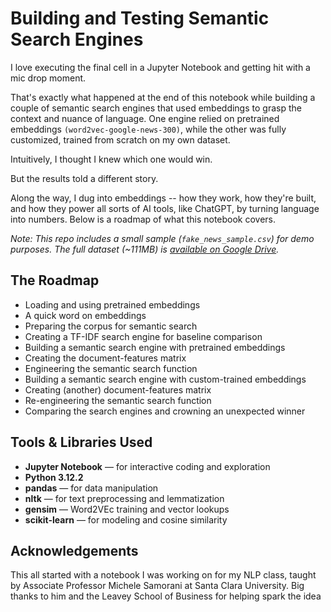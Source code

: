 # Building and Testing Semantic Search Engines

I love executing the final cell in a Jupyter Notebook and getting hit with a mic drop moment.

That's exactly what happened at the end of this notebook while building a couple of semantic search engines that used embeddings to grasp the context and nuance of language. One engine relied on pretrained embeddings `(word2vec-google-news-300)`, while the other was fully customized, trained from scratch on my own dataset.

Intuitively, I thought I knew which one would win.

But the results told a different story.

Along the way, I dug into embeddings -- how they work, how they're built, and how they power all sorts of AI tools, like ChatGPT, by turning language into numbers. Below is a roadmap of what this notebook covers.

_Note: This repo includes a small sample (`fake_news_sample.csv`) for demo purposes. The full dataset (~111MB) is [available on Google Drive](https://drive.google.com/file/d/13K6W_SYL27DqEK7Q6Z4Mb0Fi3gz5Q3QS/view?usp=sharing)._

## The Roadmap
- Loading and using pretrained embeddings
- A quick word on embeddings
- Preparing the corpus for semantic search
- Creating a TF-IDF search engine for baseline comparison
- Building a semantic search engine with pretrained embeddings
- Creating the document-features matrix
- Engineering the semantic search function
- Building a semantic search engine with custom-trained embeddings
- Creating (another) document-features matrix
- Re-engineering the semantic search function
- Comparing the search engines and crowning an unexpected winner

## Tools & Libraries Used
- **Jupyter Notebook** — for interactive coding and exploration  
- **Python 3.12.2**
- **pandas** — for data manipulation  
- **nltk** — for text preprocessing and lemmatization  
- **gensim** — Word2VEc training and vector lookups
- **scikit-learn** — for modeling and cosine similarity

## Acknowledgements

This all started with a notebook I was working on for my NLP class, taught by  Associate Professor Michele Samorani at Santa Clara University. Big thanks to him and the Leavey School of Business for helping spark the idea
